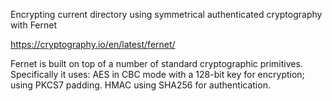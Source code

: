 Encrypting current directory using symmetrical authenticated cryptography with Fernet 

https://cryptography.io/en/latest/fernet/

Fernet is built on top of a number of standard cryptographic primitives. Specifically it uses:
AES in CBC mode with a 128-bit key for encryption; using PKCS7 padding.
HMAC using SHA256 for authentication.
